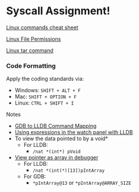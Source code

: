 # Syscall Assignment!


[Linux commands cheat sheet](https://ryanstutorials.net/linuxtutorial/cheatsheet.php)

[Linux File Permissions](https://wizardzines.com/comics/permissions/)

[Linux tar command](https://wizardzines.com/comics/tar/)

### Code Formatting
Apply the coding standards via:
* Windows: ```SHIFT + ALT + F```
* Mac: ```SHIFT + OPTION + F```
* Linux: ```CTRL + SHIFT + I```

Notes
* [GDB to LLDB Command Mapping](https://lldb.llvm.org/use/map.html)
* [Using expressions in the watch panel with LLDB](https://github.com/vadimcn/vscode-lldb/blob/master/MANUAL.md#native-expressions)
* To view the data pointed to by a void* 
  *   For LLDB: 
	  * `/nat *(int*) pVoid`
* [View pointer as array in debugger](https://github.com/microsoft/vscode-cpptools/issues/172#issuecomment-1281804128)
  *   For LLDB:
	  * `/nat *(int(*)[13])pIntArray`
  *   For GDB:
      * `*pIntArray@13` or  `*pIntArray@ARRAY_SIZE`
